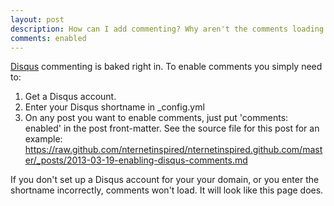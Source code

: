 ```yaml
---
layout: post
description: How can I add commenting? Why aren't the comments loading on this page? What's going on bro?
comments: enabled
---
```


[Disqus](href="http://disqus.com/) commenting is baked right in. To enable comments you simply need to:

1. Get a Disqus account.
2. Enter your Disqus shortname in _config.yml
3. On any post you want to enable comments, just put 'comments: enabled' in the post front-matter. See the source file for this post for an example: https://raw.github.com/nternetinspired/nternetinspired.github.com/master/_posts/2013-03-19-enabling-disqus-comments.md

If you don't set up a Disqus account for your your domain, or you enter the shortname incorrectly, comments won't load. It will look like this page does.


